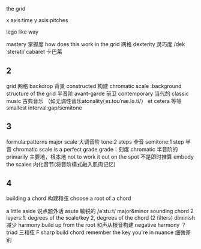 
the grid

x axis:time
y axis:pitches

lego like way 

mastery 掌握度
how does this work in the grid 网格
dexterity 灵巧度 /dekˈsterəti/
cabaret 卡巴莱

## 2
grid 网格
backdrop 背景
constructed 构建
chromatic scale :background structure of the grid 半音阶
avant-garde 前卫 contemporary 当代的 classic music 古典音乐
（如无调性音乐atonality/ˌeɪ.toʊˈnæ.lə.ti/）
et cetera 等等
smallest interval:gap/semitone

## 3
formula:patterns
major scale 大调音阶
tone:2 steps 全音
semitone:1 step 半音
chromatic scale is a perfect grade grade：刻度   chromatic 半音阶的
primarily 主要地，根本地
not to work it out on the spot 不是即时推算
embody the scales 内化音节(将音阶模式融入肌肉记忆)

## 4

building a chord 构建和弦
choose a root of a chord 

a little aside 说点题外话
asute 敏锐的 /əˈstuːt/
major&minor sounding chord 
 2 layers:1. degrees of the scale/key
 2, degrees of the chord
  (2 filters)
diminish 减少
harmony build up from the root 和声从根音构建
negative harmony ？
triad 三和弦
F sharp
build chord:remember the key you're in
nuance 细微差别

